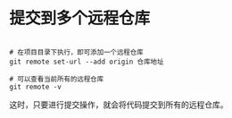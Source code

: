 # 提交到多个远程仓库

```shell

# 在项目目录下执行，即可添加一个远程仓库
git remote set-url --add origin 仓库地址

# 可以查看当前所有的远程仓库
git remote -v

```

这时，只要进行提交操作，就会将代码提交到所有的远程仓库。